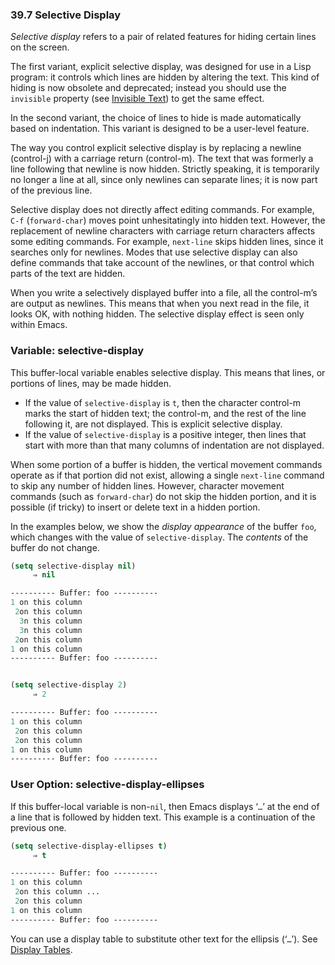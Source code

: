 

### 39.7 Selective Display

*Selective display* refers to a pair of related features for hiding certain lines on the screen.

The first variant, explicit selective display, was designed for use in a Lisp program: it controls which lines are hidden by altering the text. This kind of hiding is now obsolete and deprecated; instead you should use the `invisible` property (see [Invisible Text](Invisible-Text.html)) to get the same effect.

In the second variant, the choice of lines to hide is made automatically based on indentation. This variant is designed to be a user-level feature.

The way you control explicit selective display is by replacing a newline (control-j) with a carriage return (control-m). The text that was formerly a line following that newline is now hidden. Strictly speaking, it is temporarily no longer a line at all, since only newlines can separate lines; it is now part of the previous line.

Selective display does not directly affect editing commands. For example, `C-f` (`forward-char`) moves point unhesitatingly into hidden text. However, the replacement of newline characters with carriage return characters affects some editing commands. For example, `next-line` skips hidden lines, since it searches only for newlines. Modes that use selective display can also define commands that take account of the newlines, or that control which parts of the text are hidden.

When you write a selectively displayed buffer into a file, all the control-m’s are output as newlines. This means that when you next read in the file, it looks OK, with nothing hidden. The selective display effect is seen only within Emacs.

### Variable: **selective-display**

This buffer-local variable enables selective display. This means that lines, or portions of lines, may be made hidden.

*   If the value of `selective-display` is `t`, then the character control-m marks the start of hidden text; the control-m, and the rest of the line following it, are not displayed. This is explicit selective display.
*   If the value of `selective-display` is a positive integer, then lines that start with more than that many columns of indentation are not displayed.

When some portion of a buffer is hidden, the vertical movement commands operate as if that portion did not exist, allowing a single `next-line` command to skip any number of hidden lines. However, character movement commands (such as `forward-char`) do not skip the hidden portion, and it is possible (if tricky) to insert or delete text in a hidden portion.

In the examples below, we show the *display appearance* of the buffer `foo`, which changes with the value of `selective-display`. The *contents* of the buffer do not change.

```lisp
(setq selective-display nil)
     ⇒ nil

---------- Buffer: foo ----------
1 on this column
 2on this column
  3n this column
  3n this column
 2on this column
1 on this column
---------- Buffer: foo ----------
```

```lisp
```

```lisp
(setq selective-display 2)
     ⇒ 2

---------- Buffer: foo ----------
1 on this column
 2on this column
 2on this column
1 on this column
---------- Buffer: foo ----------
```

### User Option: **selective-display-ellipses**

If this buffer-local variable is non-`nil`, then Emacs displays ‘`…`’ at the end of a line that is followed by hidden text. This example is a continuation of the previous one.

```lisp
(setq selective-display-ellipses t)
     ⇒ t

---------- Buffer: foo ----------
1 on this column
 2on this column ...
 2on this column
1 on this column
---------- Buffer: foo ----------
```

You can use a display table to substitute other text for the ellipsis (‘`…`’). See [Display Tables](Display-Tables.html).
